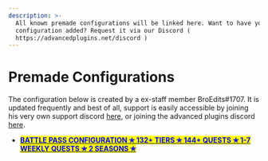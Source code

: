 ```yaml
---
description: >-
  All known premade configurations will be linked here. Want to have your
  configuration added? Request it via our Discord (
  https://advancedplugins.net/discord )
---
```


# Premade Configurations

The configuration below is created by a ex-staff member BroEdits#1707. It is updated frequently and best of all, support is easily accessible by joining his very own support discord [here](https://discord.gg/QyBPQKUKsN), or joining the advanced plugins discord [here](https://discord.com/invite/tm9QzqvmQA).

* [<mark style="color:blue;">**BATTLE PASS CONFIGURATION ✯ 132+ TIERS ✯ 144+ QUESTS ✯ 1-7 WEEKLY QUESTS ✯ 2 SEASONS ✯**</mark>](https://builtbybit.com/resources/battle-pass-configuration-132-tiers-144-quests-1-7-weekly-quests-2-seasons.20975/)

